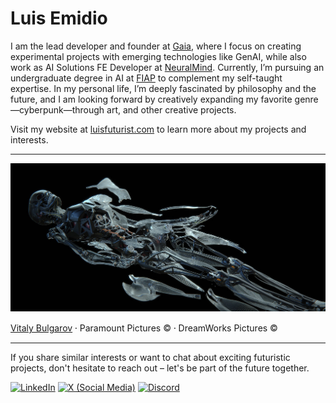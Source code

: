 # Luis Emidio

I am the lead developer and founder at [Gaia](https://github.com/9aia), where I focus on creating experimental projects with emerging technologies like GenAI, while also work as AI Solutions FE Developer at [NeuralMind](https://github.com/neuralmind-ai). Currently, I’m pursuing an undergraduate degree in AI at [FIAP](https://github.com/fiap) to complement my self-taught expertise. In my personal life, I’m deeply fascinated by philosophy and the future, and I am looking forward by creatively expanding my favorite genre—cyberpunk—through art, and other creative projects.

Visit my website at [luisfuturist.com](https://luisfuturist.com) to learn more about my projects and interests.

---

![Major's Internal Structures by Vitaly Bulgarov](/public/150920_CHAR_Major_ShellingSequence_05-1.jpg)

[Vitaly Bulgarov](https://vitalybulgarov.com) ⸱ Paramount Pictures © ⸱ DreamWorks Pictures ©

---

If you share similar interests or want to chat about exciting futuristic projects, don't hesitate to reach out – let's be part of the future together.

[![LinkedIn](https://img.shields.io/badge/-luisfuturist-333333?style=flat-square&logo=linkedin)](https://linkedin.com/in/luisfuturist) [![X (Social Media)](https://img.shields.io/badge/-%40luisfuturist-333333?style=flat-square&logo=x)](https://x.com/luisfuturist) [![Discord](https://img.shields.io/badge/-luisfuturist-333333?style=flat-square&logo=discord)](https://discord.com/luisfuturist)
